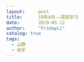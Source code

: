 ```yaml
---
layout:     post
title:      19年4月——深度学习
date:       2019-05-12
author:     "FridayLi"
catalog: true
tags:
  - 山野
  - 徒步
---
```



